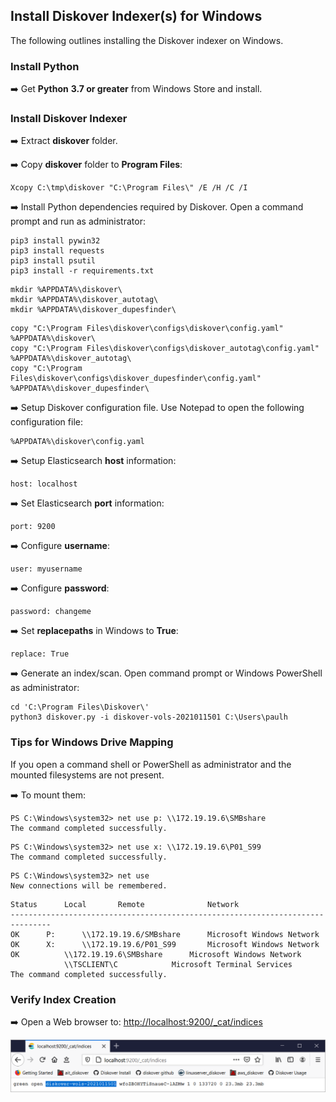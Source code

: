 ## Install Diskover Indexer(s) for Windows

The following outlines installing the Diskover indexer on Windows.

### Install Python

➡️ Get  **Python** **3.7 or greater**  from Windows  Store and install.

### Install Diskover Indexer

➡️ Extract  **diskover**  folder.

➡️ Copy  **diskover**  folder to  **Program Files**:

```
Xcopy C:\tmp\diskover "C:\Program Files\" /E /H /C /I
```

➡️ Install Python  dependencies required by Diskover. Open a command prompt and run as administrator:

```
pip3 install pywin32
pip3 install requests
pip3 install psutil
pip3 install -r requirements.txt
```

```
mkdir %APPDATA%\diskover\
mkdir %APPDATA%\diskover_autotag\
mkdir %APPDATA%\diskover_dupesfinder\
```

```
copy "C:\Program Files\diskover\configs\diskover\config.yaml" %APPDATA%\diskover\
copy "C:\Program Files\diskover\configs\diskover_autotag\config.yaml" %APPDATA%\diskover_autotag\
copy "C:\Program Files\diskover\configs\diskover_dupesfinder\config.yaml" %APPDATA%\diskover_dupesfinder\
```

➡️ Setup Diskover configuration file. Use Notepad to open the following configuration file:

```
%APPDATA%\diskover\config.yaml
```

➡️ Setup Elasticsearch  **host**  information:

```
host: localhost
```

➡️ Set Elasticsearch  **port**  information:

```
port: 9200
```

➡️ Configure  **username**:

```
user: myusername
```

➡️ Configure  **password**:

```
password: changeme
```

➡️ Set  **replacepaths**  in Windows  to  **True**:

```
replace: True
```

➡️ Generate an index/scan. Open command prompt or Windows  PowerShell as administrator:

```
cd 'C:\Program Files\Diskover\'
python3 diskover.py -i diskover-vols-2021011501 C:\Users\paulh
```

### Tips for Windows Drive Mapping

If you open a command shell or PowerShell as administrator and the mounted filesystems are not present.

➡️ To mount them:

```
PS C:\Windows\system32> net use p: \\172.19.19.6\SMBshare
The command completed successfully.
```

```
PS C:\Windows\system32> net use x: \\172.19.19.6\P01_S99
The command completed successfully.
```

```
PS C:\Windows\system32> net use  
New connections will be remembered.
```

```
Status      Local      	Remote				Network
-------------------------------------------------------------------------------
OK	    P:		\\172.19.19.6/SMBshare		Microsoft Windows Network
OK	    X:		\\172.19.19.6/P01_S99		Microsoft Windows Network
OK			\\172.19.19.6\SMBshare		Microsoft Windows Network
			\\TSCLIENT\C			Microsoft Terminal Services
The command completed successfully.
```

### Verify Index Creation

➡️ Open a Web browser to:  [http://localhost:9200/_cat/indices](http://localhost:9200/_cat/indices)

![Image: screenshot_diskover_indexers_install_for_windows_verify_index_creation.png](images/screenshot_diskover_indexers_install_for_windows_verify_index_creation.png)
